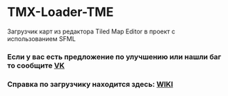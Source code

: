 # TMX-Loader-TME
Загрузчик карт из редактора Tiled Map Editor в проект с использованием SFML

### Если у вас есть предложение по улучшению или нашли баг то сообщите [VK](https://vk.com/id219750877)

### Справка по загрузчику находится здесь: [WIKI](https://github.com/eSkry/TMX-Loader-TME/wiki)
